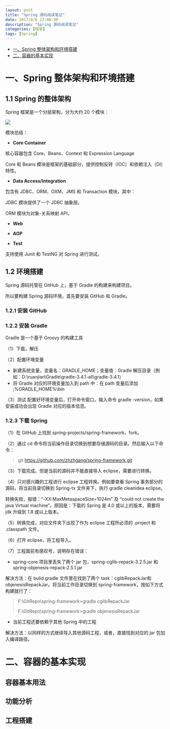 ```yaml
---
layout: post
title: "Spring 源码阅读笔记"
date: 2017/4/6 23:00:30  
description: "Spring 源码阅读笔记"
categories: [框架]
tags: [Spring]
---
```


* [一、Spring 整体架构和环境搭建](#1)
* [二、容器的基本实现](#2)

# <span id="1">一、Spring 整体架构和环境搭建</span>

## 1.1 Spring 的整体架构

Spring 框架是一个分层架构，分为大约 20 个模块：

![](http://i.imgur.com/f63JVji.png)


模块总结：

* **Core Container**

核心容器包含 Core、Beans、Context 和 Expression Language

Core 和 Beans 模块是框架的基础部分，提供控制反转（IOC）和依赖注入（DI）特性。

* **Data Access/Integration**

包含有 JDBC、ORM、OXM、JMS 和 Transaction 模块，其中：

JDBC 模块提供了一个 JDBC 抽象层。

ORM 模块为对象-关系映射 API，

* **Web**



* **AOP**


* **Test**

支持使用 Junit 和 TestNG 对 Spring 进行测试。

 
## 1.2 环境搭建

Spring 源码托管在 GitHub 上，基于 Gradle 的构建来构建项目。

所以要构建 Spring 源码环境，首先要安装 GitHub 和 Gradle。

### 1.2.1 安装 GitHub



### 1.2.2 安装 Gradle

Gradle 是一个基于 Groovy 的构建工具

（1）下载，解压

（2）配置环境变量

* 新建系统变量，变量名：GRADLE_HOME；变量值：Gradle 解压目录（例如：D:\ruanjian\Gradle\gradle-3.4.1-all\gradle-3.4.1）
* 将 Gradle 对应的环境变量加入到 path 中：在 path 变量后添加 ;%GRADLE_HOME%\bin

（3）测试
配置好环境变量后，打开命令窗口，输入命令 gradle -version，如果安装成功会出现 Gradle 对应的版本信息。

### 1.2.3 下载 Spring

（1）在 GitHub 上找到 spring-projects/spring-framework，fork。

（2）通过 cd 命令将当前操作目录切换到想要存储源码的目录。然后输入以下命令：

> git https://github.com/zhzhgang/spring-framework.git

（3）下载完成。但是当前的源码并不能直接导入 eclipse，需要进行转换。

（4）只对感兴趣的工程进行 eclipse 工程转换。例如要查看 Spring 事务部分的源码，将当前目录切换到 Spring-tx 文件夹下，执行 gradle cleanidea eclipse。

转换失败，报错：“-XX:MaxMetaspaceSize=1024m” 及 “could not create the java Virtual machine”。原因是：下载的 Spring 是 4.0 或以上的版本，需要将 jdk 升级到 1.8 或以上版本。

（5）转换完成，对应文件夹下出现了作为 eclipse 工程所必须的 .project 和 .classpath 文件。

（6）打开 eclipse，将工程导入。

（7）工程面前有感叹号，说明存在错误：

* spring-core 项目里丢失了两个 jar 包，spring-cglib-repack-3.2.5.jar 和 spring-objenesis-repack-2.5.1.jar

解决方法：在 bulid.gradle 文件里在找到了两个 task：cglibRepackJar和objenesisRepackJar。将当前工作目录切换到 spring-framework，按如下方式构建就行了：

> F:\GitRepo\spring-framework>gradle cglibRepackJar
> 
> F:\GitRepo\spring-framework>gradle objenesisRepackJar

* 当前工程还要依赖于其他 Spring 中的工程

解决方法：以同样的方式继续导入其他源码工程，或者，直接找到对应的 jar 包加入编译路径。



# <span id="2">二、容器的基本实现</span>


## 容器基本用法


## 功能分析


## 工程搭建



